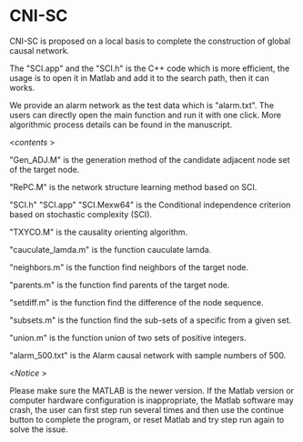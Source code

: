 # CNI-SC
CNI-SC is proposed on a local basis to complete the construction of global causal network.

The "SCI.app" and the "SCI.h" is the C++ code which is more efficient, the usage is to open it in Matlab and add it to the search path, then it can works.

We provide an alarm network as the test data which is "alarm.txt". The users can directly open the main function and run it with one click. More algorithmic process details can be found in the manuscript.

<*contents* >

"Gen_ADJ.M" is the generation method of the candidate adjacent node set of the target node.

"RePC.M" is the network structure learning method based on SCI.

"SCI.h" "SCI.app" "SCI.Mexw64" is the  Conditional independence criterion based on stochastic complexity (SCI).

"TXYCO.M" is the causality orienting algorithm.

"cauculate_lamda.m" is the function cauculate lamda.

"neighbors.m" is the function find neighbors of the target node.

"parents.m"  is the function find parents of the target node.

"setdiff.m"  is the function find the difference of the node sequence.

"subsets.m" is the function find the sub-sets of a specific from a given set.

"union.m" is the function union of two sets of positive integers.

"alarm_500.txt" is the Alarm causal network with sample numbers of 500.

<*Notice* >

Please make sure the MATLAB is the newer version. If the Matlab version or computer hardware configuration is inappropriate, the Matlab software may crash, the user can first step run several times and then use the continue button to complete the program, or reset Matlab and try step run again to solve the issue. 
